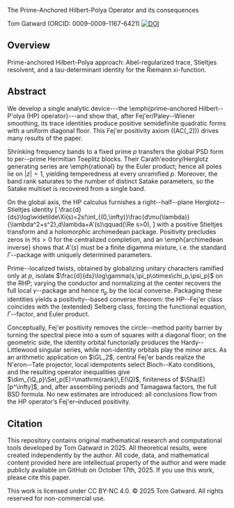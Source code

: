The Prime-Anchored Hilbert-Polya Operator and its consequences

Tom Gatward (ORCID: 0009-0009-1167-6421)
[![DOI](https://zenodo.org/badge/1078066003.svg)](https://doi.org/10.5281/zenodo.17375063)



## Overview


Prime-anchored Hilbert-Polya approach: Abel-regularized trace, Stieltjes resolvent, and a tau-determinant identity for the Riemann xi-function. 


## Abstract


We develop a single analytic device---the \emph{prime–anchored Hilbert--P\'olya (HP) operator}---and show that, after Fej\'er/Paley--Wiener smoothing, its trace identities produce positive semidefinite quadratic forms with a uniform diagonal floor. This Fej\'er positivity axiom ((AC\(_2\))) drives many results of the paper.

Shrinking frequency bands to a fixed prime $p$ transfers the global PSD form to per--prime Hermitian Toeplitz blocks. Their Carath\'eodory/Herglotz generating series are \emph{rational} by the Euler product; hence all poles lie on $|z|=1$, yielding temperedness at every unramified $p$. Moreover, the band rank saturates to the number of distinct Satake parameters, so the Satake multiset is recovered from a single band.

On the global axis, the HP calculus furnishes a right--half--plane Herglotz--Stieltjes identity
\[
\frac{d}{ds}\log\widetilde\Xi(s)=2s\!\int_{(0,\infty)}\frac{d\mu(\lambda)}{\lambda^2+s^2}\,d\lambda+A'(s)\qquad(\Re s>0),
\]
with a positive Stieltjes transform and a holomorphic archimedean package. Positivity precludes zeros in $\Re s>0$ for the centralized completion, and an \emph{archimedean inverse} shows that $A'(s)$ must be a finite digamma mixture, i.e. the standard $\Gamma$--package with uniquely determined parameters.

Prime--localized twists, obtained by globalizing unitary characters ramified only at $p$, isolate $\frac{d}{ds}\log\gamma(s,\pi_p\otimes\chi_p,\psi_p)$ on the RHP; varying the conductor and normalizing at the center recovers the full local $\gamma$--package and hence $\pi_p$ by the local converse. Packaging these identities yields a positivity--based converse theorem: the HP--Fej\'er class coincides with the (extended) Selberg class, forcing the functional equation, $\Gamma$--factor, and Euler product.

Conceptually, Fej\'er positivity removes the circle--method parity barrier by turning the spectral piece into a sum of squares with a diagonal floor; on the geometric side, the identity orbital functorially produces the Hardy--Littlewood singular series, while non-identity orbitals play the minor arcs. As an arithmetic application on $\GL_2$, central Fej\'er bands realize the N\'eron--Tate projector, local idempotents select Bloch--Kato conditions, and the resulting operator inequalities give $\dim_{\Q_p}\Sel_p(E)=\mathrm{rank}\,E(\Q)$, finiteness of $\Sha(E)[p^\infty]$, and, after assembling periods and Tamagawa factors, the full BSD formula. No new estimates are introduced: all conclusions flow from the HP operator’s Fej\'er–induced positivity.




## Citation


This repository contains original mathematical research and computational tools developed by Tom Gatward in 2025. All theoretical results, were created independently by the author.
All code, data, and mathematical content provided here are intellectual property of the author and were made publicly available on GitHub on October 17th, 2025.
If you use this work, please cite this paper.

This work is licensed under CC BY-NC 4.0.
© 2025 Tom Gatward. All rights reserved for non-commercial use.
